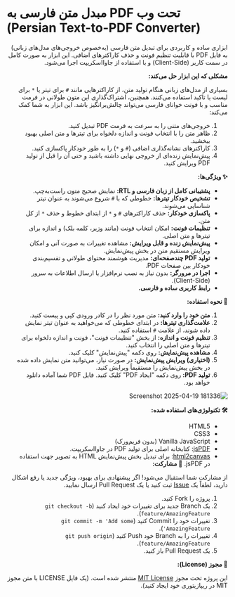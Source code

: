 # مبدل متن فارسی به PDF تحت وب (Persian Text-to-PDF Converter)

<div dir="rtl">

ابزاری ساده و کاربردی برای تبدیل متن فارسی (به‌خصوص خروجی‌های مدل‌های زبانی) به فایل PDF با قابلیت تنظیم فونت و حذف کاراکترهای اضافی. این ابزار به صورت کامل در سمت کاربر (Client-Side) و با استفاده از جاوااسکریپت اجرا می‌شود.

**مشکلی که این ابزار حل می‌کند:**

بسیاری از مدل‌های زبانی هنگام تولید متن، از کاراکترهایی مانند `#` برای تیتر یا `*` برای لیست یا تاکید استفاده می‌کنند. همچنین، اشتراک‌گذاری این متون طولانی در فرمت مناسب و با فونت خوانای فارسی می‌تواند چالش‌برانگیز باشد. این ابزار به شما کمک می‌کند:

1.  خروجی‌های متنی را به سرعت به فرمت PDF تبدیل کنید.
2.  ظاهر متن را با انتخاب فونت و اندازه دلخواه برای تیترها و متن اصلی بهبود ببخشید.
3.  کاراکترهای نشانه‌گذاری اضافی (`#` و `*`) را به طور خودکار پاکسازی کنید.
4.  پیش‌نمایش زنده‌ای از خروجی نهایی داشته باشید و حتی آن را قبل از تولید PDF ویرایش کنید.

**✨ ویژگی‌ها:**

*   **پشتیبانی کامل از زبان فارسی و RTL:** نمایش صحیح متون راست‌به‌چپ.
*   **تشخیص خودکار تیترها:** خطوطی که با `#` شروع می‌شوند به عنوان تیتر شناسایی می‌شوند.
*   **پاکسازی خودکار:** حذف کاراکترهای `#` و `*` از ابتدای خطوط و حذف `*` از کل متن.
*   **تنظیمات فونت:** امکان انتخاب فونت (مانند وزیر، کلمه بلک) و اندازه برای تیترها و متن اصلی.
*   **پیش‌نمایش زنده و قابل ویرایش:** مشاهده تغییرات به صورت آنی و امکان ویرایش مستقیم متن در بخش پیش‌نمایش.
*   **تولید PDF چندصفحه‌ای:** مدیریت هوشمند محتوای طولانی و تقسیم‌بندی خودکار بین صفحات PDF.
*   **اجرا در مرورگر:** بدون نیاز به نصب نرم‌افزار یا ارسال اطلاعات به سرور (Client-Side).
*   **رابط کاربری ساده و فارسی.**

**🚀 نحوه استفاده:**

1.  **متن خود را وارد کنید:** متن مورد نظر را در کادر ورودی کپی و پیست کنید.
2.  **علامت‌گذاری تیترها:** در ابتدای خطوطی که می‌خواهید به عنوان تیتر نمایش داده شوند، از علامت `#` استفاده کنید.
3.  **تنظیم فونت و اندازه:** از بخش "تنظیمات فونت"، فونت و اندازه دلخواه برای تیترها و متن اصلی را انتخاب کنید.
4.  **مشاهده پیش‌نمایش:** روی دکمه "پیش‌نمایش" کلیک کنید.
5.  **(اختیاری) ویرایش پیش‌نمایش:** در صورت نیاز، می‌توانید متن نمایش داده شده در بخش پیش‌نمایش را مستقیماً ویرایش کنید.
6.  **تولید PDF:** روی دکمه "ایجاد PDF" کلیک کنید. فایل PDF شما آماده دانلود خواهد بود.

![Screenshot 2025-04-19 181336](https://github.com/user-attachments/assets/6e68751b-ecbb-440b-ba86-1bc2e09346b3)


**🛠️ تکنولوژی‌های استفاده شده:**

*   HTML5
*   CSS3
*   Vanilla JavaScript (بدون فریم‌ورک)
*   [jsPDF](https://github.com/parallax/jsPDF): کتابخانه اصلی برای تولید PDF در جاوااسکریپت.
*   [html2canvas](https://html2canvas.hertzen.com/): برای تبدیل بخش پیش‌نمایش HTML به تصویر جهت استفاده در jsPDF.
**🤝 مشارکت:**

از مشارکت شما استقبال می‌شود! اگر پیشنهادی برای بهبود، ویژگی جدید یا رفع اشکال دارید، لطفاً یک [Issue](https://github.com/[YourUsername]/[YourRepoName]/issues) ثبت کنید یا یک Pull Request ارسال نمایید.

1.  پروژه را Fork کنید.
2.  یک Branch جدید برای تغییرات خود ایجاد کنید (`git checkout -b feature/AmazingFeature`).
3.  تغییرات خود را Commit کنید (`git commit -m 'Add some AmazingFeature'`).
4.  تغییرات را به Branch خود Push کنید (`git push origin feature/AmazingFeature`).
5.  یک Pull Request باز کنید.

**📜 مجوز (License):**

این پروژه تحت مجوز [MIT License](LICENSE) منتشر شده است. (یک فایل LICENSE با متن مجوز MIT در ریپازیتوری خود ایجاد کنید).

</div>
